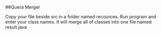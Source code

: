 ##Quera Merger


Copy your file beside src in a folder named recources.
Run program and enter your class names.
It will merge all of classes into one file named result.java
